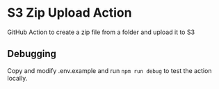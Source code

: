 # S3 Zip Upload Action
GitHub Action to create a zip file from a folder and upload it to S3


## Debugging
Copy and modify .env.example and run `npm run debug` to test the action locally.